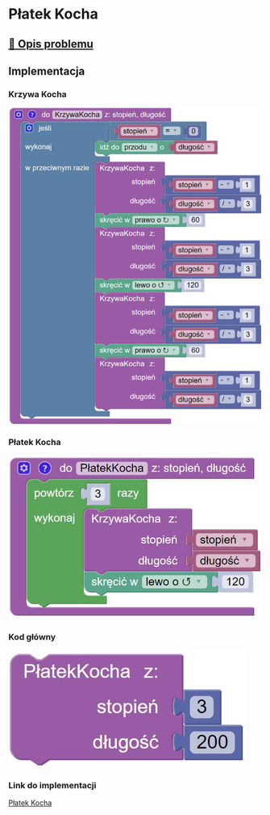 # Płatek Kocha

## [:link: Opis problemu](../../../../algorithms/fractals/koch-snowflake.md)

## Implementacja

### Krzywa Kocha

![Funkcja rysujące krzywą Kocha](<../../../../assets/image (14).png>)

### Płatek Kocha

![Funkcja rysująca płatek Kocha](<../../../../assets/image (16).png>)

### Kod główny

![Wywołanie funkcji rysującej płatek Kocha](<../../../../assets/image (17).png>)

### Link do implementacji

[Płatek Kocha](https://blockly.games/turtle?lang=pl&level=10#fwidcf)
